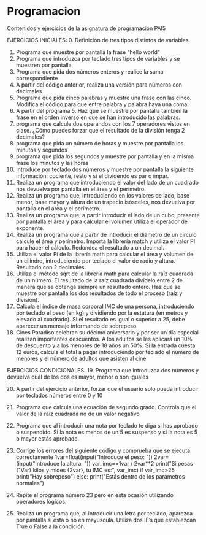 # Programacion
Contenidos y ejercicios de la asignatura de programación PAI5

EJERCICIOS INICIALES:
0. Definición de tres tipos distintos de variables
1. Programa que muestre por pantalla la frase “hello world”
2. Programa que introduzca por teclado tres tipos de variables y se muestren por pantalla
3. Programa que pida dos números enteros y realice la suma correspondiente
4. A partir del código anterior, realiza una versión para números con decimales
5. Programa que pida cinco palabras y muestre una frase con las cinco. Modifica el código para que entre palabra y palabra haya una coma.
6. A partir del programa 5. Haz que se muestre por pantalla también la frase en el orden inverso en que se han introducido las palabras.
7. programa que calcule dos operandos con los 7 operadores vistos en clase. ¿Cómo puedes forzar que el resultado de la división tenga 2 decimales? 
8. programa que pida un número de horas y muestre por pantalla los minutos y segundos
9. programa que pida los segundos y muestre por pantalla y en la misma frase los minutos 
y las horas
10. Introduce por teclado dos números y muestre por pantalla la siguiente información: 
cociente, resto y si el dividendo es par o impar.
11. Realiza un programa que introduciendo el valor del lado de un cuadrado nos devuelva 
por pantalla en el área y el perímetro.
12. Realiza un programa que, introduciendo en los valores de lado, base menor, base mayor 
y altura de un trapecio isósceles, nos devuelva por pantalla en el área y el perímetro.
13. Realiza un programa que, a partir introducir el lado de un cubo, presente por pantalla el 
área y para calcular el volumen utiliza el operador de exponente.
14. Realiza un programa que a partir de introducir el diámetro de un círculo calcule el área 
y perímetro. Importa la librería match y utiliza el valor PI para hacer el cálculo. Redondea el 
resultado a un decimal.
15. Utiliza el valor Pi de la librería math para calcular el área y volumen de un cilindro, 
introduciendo por teclado el valor de radio y altura. Resultado con 2 decimales.
16. Utiliza el método sqrt de la librería math para calcular la raíz cuadrada de un número. El 
resultado de la raíz cuadrada divídelo entre 2 de manera que se obtenga siempre un 
resultado entero. Haz que se muestre por pantalla los dos resultados de todo el proceso
(raíz y división).
17. Calcula el índice de masa corporal IMC de una persona, introduciendo por teclado el 
peso (en kg) y dividiendo por la estatura (en metros y elevado al cuadrado). Si el resultado 
es igual o superior a 25, debe aparecer un mensaje informando de sobrepeso.
18. Cines Paradiso celebran su décimo aniversario y por ser un día especial realizan 
importantes descuentos. A los adultos se les aplicará un 10% de descuento y a los menores 
de 18 años un 50%. Si la entrada cuesta 12 euros, calcula el total a pagar introduciendo por 
teclado el número de menores y el número de adultos que asisten al cine

EJERCICIOS CONDICIONALES:
19. Programa que introduzca dos números y devuelva cuál de los dos es mayor, menor o son 
iguales

20. A partir del ejercicio anterior, forzar que el usuario solo pueda introducir por teclados 
números entre 0 y 10

21. Programa que calcula una ecuación de segundo grado. Controla que el valor de la raíz 
cuadrada no de un valor negativo

22. Programa que al introducir una nota por teclado te diga si has aprobado o suspendido. 
Si la nota es menos de un 5 es suspenso y si la nota es 5 o mayor estás aprobado.

24. Corrige los errores del siguiente código y comprueba que se ejecuta correctamente
1var=float(input("Introduce el peso: "))
2var=(input("Introduce la altura: "))
var_imc==1var / 2var**2
print("Si pesas {1Var} kilos y mides {2var}, tu IMC es:", 
var_imc)
if var_imc>25
 print("Hay sobrepeso")
else:
 print("Estás dentro de los parámetros normales")
25. Repite el programa número 23 pero en esta ocasión utilizando operadores lógicos.

27. Realiza un programa que, al introducir una letra por teclado, aparezca por pantalla si 
está o no en mayúscula. Utiliza dos IF’s que establezcan True o False a la condición.
